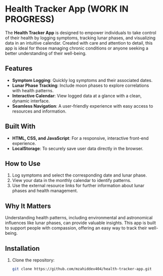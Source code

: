 # Health Tracker App (WORK IN PROGRESS)

The **Health Tracker App** is designed to empower individuals to take control of their health by logging symptoms, tracking lunar phases, and visualizing data in an intuitive calendar. Created with care and attention to detail, this app is ideal for those managing chronic conditions or anyone seeking a better understanding of their well-being.

## Features
- **Symptom Logging**: Quickly log symptoms and their associated dates.
- **Lunar Phase Tracking**: Include moon phases to explore correlations with health patterns.
- **Interactive Calendar**: View logged data at a glance with a clean, dynamic interface.
- **Seamless Navigation**: A user-friendly experience with easy access to resources and information.

## Built With
- **HTML, CSS, and JavaScript**: For a responsive, interactive front-end experience.
- **LocalStorage**: To securely save user data directly in the browser.

## How to Use
1. Log symptoms and select the corresponding date and lunar phase.
2. View your data in the monthly calendar to identify patterns.
3. Use the external resource links for further information about lunar phases and health management.

## Why It Matters
Understanding health patterns, including environmental and astronomical influences like lunar phases, can provide valuable insights. This app is built to support people with compassion, offering an easy way to track their well-being.

## Installation
1. Clone the repository:
   ```bash
   git clone https://github.com/mzahiddev404/health-tracker-app.git
